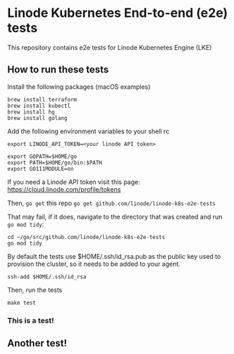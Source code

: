 # Linode Kubernetes End-to-end (e2e) tests

This repository contains e2e tests for Linode Kubernetes Engine (LKE)

## How to run these tests

Install the following packages (macOS examples)

```
brew install terraform
brew install kubectl
brew install hg
brew install golang
```

Add the following environment variables to your shell rc

```
export LINODE_API_TOKEN=<your linode API token>

export GOPATH=$HOME/go
export PATH=$HOME/go/bin:$PATH
export GO111MODULE=on 
```

If you need a Linode API token visit this page:
https://cloud.linode.com/profile/tokens

Then, `go get` this repo
`go get github.com/linode/linode-k8s-e2e-tests`

That may fail, if it does, navigate to the directory that was created and run `go mod tidy`:

```
cd ~/go/src/github.com/linode/linode-k8s-e2e-tests
go mod tidy
```

By default the tests use $HOME/.ssh/id\_rsa.pub as the public key used to provision the cluster, so it needs to be added to your agent.

```
ssh-add $HOME/.ssh/id_rsa
```

Then, run the tests

```
make test
```

### This is a test!
## Another test!
